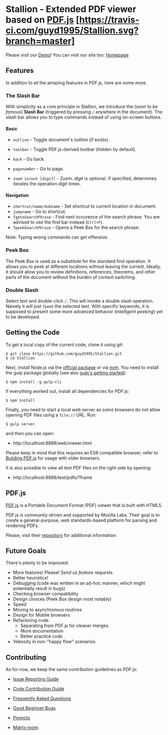 # Stallion - Extended PDF viewer based on [PDF.js](https://mozilla.github.io/pdf.js/) [https://travis-ci.com/guyd1995/Stallion.svg?branch=master]
Please visit our [Demo](https://guyd1995.github.io/Stallion/web/viewer.html)! 
You can visit our site too: [Homepage](https://guyd1995.github.io/Stallion)

## Features
In addition to all the amazing features in PDF.js, here are some more.

### The Slash Bar
With simplicity as a core principle in Stallion, we introduce the (*soon to be famous*) **Slash Bar** (triggered by pressing `/` anywhere in the document). 
The slash bar allows you to type commands instead of using on-screen buttons. 

#### Basic

* `outline` - Toggle document's outline (if exists).
* `toolbar` - Toggle PDF.js-derived toolbar (hidden by default).

* `back` - Go back.
* `page`*`number`* - Go to page.
* `zoom in/out [`*`digit`*`]` - Zoom. *digit* is optional. If specified, determines iterates the operation *digit* times.

#### Navigation
* `shortcut/name/dub`*`name`* - Set shortcut to current location in document.
* `jump`*`name`* - Go to shortcut.  
* `fgoto`*`SearchPhrase`* - Find next occurence of the search phrase. You are advised to use the find bar instead (`Ctrl+F`).
*  `fpeek`*`SearchPhrase`* - Opens a Peek Box for the search phrase.


Note: Typing wrong commands can get offensive.

### Peek Box
The Peek Box is used as a substitute for the standard find operation. 
It allows you to peek at different locations without leaving the current.
Ideally, it should allow you to review definitions, references, theorems, and other parts of the document without the burden of context switching.

### Double Slash
Select text and double-click `/`. This will invoke a double slash operation. Naively it will just `fpeek` the selected text. With specific keywords, it is supposed to present some more advanced behavior (*intelligent peeking*) yet to be developed.



## Getting the Code

To get a local copy of the current code, clone it using git:

    $ git clone https://github.com/guyd1995/Stallion.git
    $ cd Stallion

Next, install Node.js via the [official package](https://nodejs.org) or via
[nvm](https://github.com/creationix/nvm). You need to install the gulp package
globally (see also [gulp's getting started](https://github.com/gulpjs/gulp/blob/master/docs/getting-started.md#getting-started)):

    $ npm install -g gulp-cli

If everything worked out, install all dependencies for PDF.js:

    $ npm install

Finally, you need to start a local web server as some browsers do not allow opening
PDF files using a `file://` URL. Run:

    $ gulp server

and then you can open:

+ http://localhost:8888/web/viewer.html

Please keep in mind that this requires an ES6 compatible browser; refer to [Building PDF.js](https://github.com/mozilla/pdf.js/blob/master/README.md#building-pdfjs) for usage with older browsers.

It is also possible to view all test PDF files on the right side by opening:

+ http://localhost:8888/test/pdfs/?frame

## PDF.js
[PDF.js](https://mozilla.github.io/pdf.js/) is a Portable Document Format (PDF) viewer that is built with HTML5.

PDF.js is community-driven and supported by Mozilla Labs. Their goal is to
create a general-purpose, web standards-based platform for parsing and
rendering PDFs.

Please, visit their [repository](https://mozilla.github.io/pdf.js/) for additional information.

## Future Goals
There's plenty to be improved:
* More features! Please! *Send us feature requests*.
* Better heuristics!
* Debugging (code was written in an ad-hoc manner, which might potentially result in bugs)
* Checking browser compatibility
* Design choices (Peek Box design most notably)
* Speed
* Moving to asynchronous routines
* Design for Mobile browsers
* Refactoring code. 
	* Separating from PDF.js for cleaner merges.
	* More documentation
	* Better practice code
* Vebosity in non-"happy flow" scenarios.
 

## Contributing

As for now, we keep the same contribution guidelines as PDF.js:

* [Issue Reporting Guide](https://github.com/mozilla/pdf.js/blob/master/.github/CONTRIBUTING.md)
* [Code Contribution Guide](https://github.com/mozilla/pdf.js/wiki/Contributing)
* [Frequently Asked Questions](https://github.com/mozilla/pdf.js/wiki/Frequently-Asked-Questions)
* [Good Beginner Bugs](https://github.com/mozilla/pdf.js/issues?direction=desc&labels=5-good-beginner-bug&page=1&sort=created&state=open)
* [Projects](https://github.com/mozilla/pdf.js/projects)

* [Matrix room](https://chat.mozilla.org/#/room/#pdfjs:mozilla.org).



